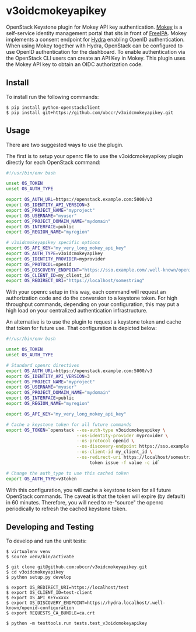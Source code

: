 # v3oidcmokeyapikey

OpenStack Keystone plugin for Mokey API key authentication.
[Mokey](https://github.com/ubccr/mokey) is a self-service identity management
portal that sits in front of [FreeIPA](https://www.freeipa.org). Mokey
implements a consent endpoint for [Hydra](https://github.com/ory/hydra)
enabling OpenID authentication. When using Mokey together with Hydra, OpenStack
can be configured to use OpenID authentication for the dashboard. To enable
authentication via the OpenStack CLI users can create an API Key in Mokey. This
plugin uses the Mokey API key to obtain an OIDC authorization code.

## Install

To install run the following commands:

```
$ pip install python-openstackclient
$ pip install git+https://github.com/ubccr/v3oidcmokeyapikey.git
```

## Usage

There are two suggested ways to use the plugin.

The first is to setup your openrc file to use the v3oidcmokeyapikey
plugin directly for each OpenStack command:

```bash
#!/usr/bin/env bash

unset OS_TOKEN
unset OS_AUTH_TYPE

export OS_AUTH_URL=https://openstack.example.com:5000/v3
export OS_IDENTITY_API_VERSION=3
export OS_PROJECT_NAME="myproject"
export OS_USERNAME="myuser"
export OS_PROJECT_DOMAIN_NAME="mydomain"
export OS_INTERFACE=public
export OS_REGION_NAME="myregion"

# v3oidcmokeyapikey specific options
export OS_API_KEY="my_very_long_mokey_api_key"
export OS_AUTH_TYPE=v3oidcmokeyapikey
export OS_IDENTITY_PROVIDER=myprovider
export OS_PROTOCOL=openid
export OS_DISCOVERY_ENDPOINT="https://sso.example.com/.well-known/openid-configuration"
export OS_CLIENT_ID=my_client_id
export OS_REDIRECT_URI="https://localhost/somestring"

```

With your openrc setup in this way, each command will request an authorization code
and do the conversion to a keystone token.  For high throughput commands, depending
on your configuration, this may put a high load on your centralized authentication
infrastructure.

An alternative is to use the plugin to request a keystone token and cache that token
for future use. That configuration is depicted below:

```bash
#!/usr/bin/env bash

unset OS_TOKEN
unset OS_AUTH_TYPE

# Standard openrc directives
export OS_AUTH_URL=https://openstack.example.com:5000/v3
export OS_IDENTITY_API_VERSION=3
export OS_PROJECT_NAME="myproject"
export OS_USERNAME="myuser"
export OS_PROJECT_DOMAIN_NAME="mydomain"
export OS_INTERFACE=public
export OS_REGION_NAME="myregion"

export OS_API_KEY="my_very_long_mokey_api_key"

# Cache a keystone token for all future commands
export OS_TOKEN=`openstack --os-auth-type v3oidcmokeyapikey \
                           --os-identity-provider myprovider \
                           --os-protocol openid \
                           --os-discovery-endpoint https://sso.example.com/.well-known/openid-configuration \
                           --os-client-id my_client_id \
                           --os-redirect-uri https://localhost/somestring \
                                token issue -f value -c id`

# Change the auth_type to use this cached token
export OS_AUTH_TYPE=v3token
```

With this configuration, you will cache a keystone token for all future OpenStack
commands.  The caveat is that the token will expire (by default) in 60 minutes. Therefore,
you will need to re-"source" the openrc periodically to refresh the cached keystone token.

## Developing and Testing

To develop and run the unit tests:

```
$ virtualenv venv
$ source venv/bin/activate

$ git clone git@github.com:ubccr/v3oidcmokeyapikey.git
$ cd v3oidcmokeyapikey
$ python setup.py develop

$ export OS_REDIRECT_URI=https://localhost/test
$ export OS_CLIENT_ID=test-client
$ export OS_API_KEY=xxxx
$ export OS_DISCOVERY_ENDPOINT=https://hydra.localhost/.well-known/openid-configuration
$ export REQUESTS_CA_BUNDLE=ca.crt

$ python -m testtools.run tests.test_v3oidcmokeyapikey
```
